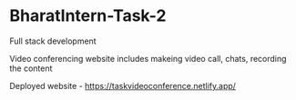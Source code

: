 # BharatIntern-Task-2
Full stack development

Video conferencing website
  includes makeing video call, chats, recording the content
  
Deployed website - https://taskvideoconference.netlify.app/

